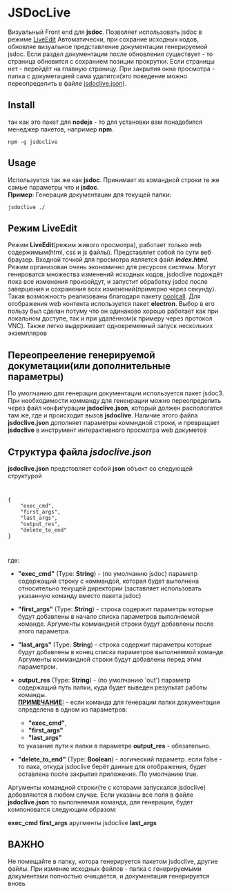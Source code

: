  # JSDocLive #
Визуальный  Front end для **jsdoc**. Позволяет использовать jsdoc в режиме 
<a href="#LiveEdit">LiveEdit</a> Автоматически, при сохрание исходных кодов, обновляе  визуальное представление документации генерируемой jsdoc. Если раздел документации после обновления существует - то страница обновится с сохранием позиции прокрутки. Если страницы нет - перейдёт на главную страницу. При закрытия окна просмотра - папка с докуметацией сама удалится(это поведение можно переопределить в файле <a href="#jsdoclive.json">jsdoclive.json</a>).

 ## Install ##
 так как это пакет для **nodejs** - то для установки вам понадобится менеджер пакетов, например **npm**. 

    npm -g jsdoclive

 ## Usage ##
 Используется так же как **jsdoc**. Принимает из командной строки те же 
 самые параметры что и **jsdoc**.<br>**Пример**: Генерация документации для текущей папки:
    
    jsdoclive ./

## <span id="LiveEdit">Режим LiveEdit</span>
Режим **LiveEdit**(режим живого просмотра), работает только web содержимым(html, css и js файлы). Представляет собой по сути веб браузер. Входной точкой для просмотра является файл ***index.html***. Режим организован очень экономично для ресурсов системы. Могут генироватся множества изменений исходных кодов, jsdoclive подождёт пока все изменения произойдут, и запустит обработку jsdoc после завершения и сохранения всех изменений(примерно через секунду). 
Такая возможность реализованы благодаря пакету [poolcall](https://www.npmjs.com/package/poolcall). Для отображения web  контента используется пакет **electron**. Выбор в его пользу был сделан потуму что он одинаково хорошо работает как при локальном доступе, так и при удалённом(к примеру через протокол VNC). Также легко выдерживает одновременный запуск нескольких экземпляров

## Переопрееление генерируемой докуметации(или дополнительные параметры) ##
По умолчанию для генерации документации используется пакет jsdoc3. При необходимости комманду для гененрации можно переопределить через файл конфигурации **jsdoclive.json**, который должен распологатся там же, где и происходит вызов **jsdoclive**. Наличие этого файла **jsdoclive.json** дополняет параметры коммндной строки, и превращает **jsdoclive** в инструмент интерактивного просмотра web докуметов

## <span id='jsdoclive.json'>Структура файла ***jsdoclive.json***</span> ##
**jsdoclive.json** предстовляет собой **json** объект со следующей структурой <br>
<code>
<pre>
{
    "exec_cmd",
    "first_args",
    "last_args",    
    "output_res",    
    "delete_to_end"
}
</pre>
</code>
где:<br>

* **"exec_cmd"** (Type: **String**) - (по умолчанию jsdoc) параметр содержащий строку с коммандой, которая будет выполнена относительно текущей директории (заставляет использовать указанную команду вместо пакета jsdoc)

* **"first_args"** (Type: **String**) - строка содержит параметры  которые будут добавлены в начало списка параметров  выполняемой команде. Аргументы коммандной строки будут добавлены после этого параметра.

* **"last_args"** (Type: **String**) - строка содержит параметры  которые будут добавлены в конец списка параметров  выполняемой команде. Аргументы коммандной строки будут добавлены перед этим параметром. 

* **output_res** (Type: **String**) - (по умолчанию 'out') параметр содержащий путь папки, куда будет выведен результат работы команды.<br>
<u>**ПРИМЕЧАНИЕ:**</u> - если команда для генерации папки документации определена в одном из параметров: 
    - **"exec_cmd"**,
    - **"first_args"**
    - **"last_args"**
    
    <span style="margin-top: -12px; display: block;">
    
    то указание пути к папки в параметре **output_res** - обезательно.
    
    </span>

* **"delete_to_end"** (Type: **Boolean**) - логический параметр. если false - то пака, откуда jsdoclive берёт данные для отображения, будет оставлена после закрытия приложения. По умолчанию true.


Аргументы командной строки(те с которами запускался jsdoclive)  добовляются в любом случае. Если указаны все поля в файле **jsdoclive.json** то выполняемая команда, для генерации, будет компоноватся следующим образом:
<br>

**exec_cmd** **first_args** аругменты jsdoclive **last_args** 


## ВАЖНО
Не помещайте в папку, котора генерируется пакетом jsdoclive, другие файлы. При измение исходных файлов - папка с генерируемыми документами полностью очищается, и документация генерируется вновь
